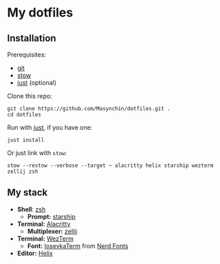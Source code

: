 # My dotfiles

## Installation

Prerequisites:

- [git](https://git-scm.com)
- [stow](https://www.gnu.org/software/stow/)
- [just](https://github.com/casey/just) (optional)

Clone this repo:

~~~shell
git clone https://github.com/Masynchin/dotfiles.git .
cd dotfiles
~~~

Run with [just](https://github.com/casey/just), if you have one:

~~~shell
just install
~~~

Or just link with `stow`:

~~~shell
stow --restow --verbose --target ~ alacritty helix starship wezterm zellij zsh
~~~

## My stack

- **Shell**: [zsh](https://www.zsh.org)
  - **Prompt:** [starship](https://github.com/starship/starship)
- **Terminal:** [Alacritty](https://github.com/alacritty/alacritty)
  - **Multiplexer:** [zellij](https://github.com/zellij-org/zellij)
- **Terminal:** [WezTerm](https://github.com/wez/wezterm)
  - **Font:** [IosevkaTerm](https://github.com/ryanoasis/nerd-fonts/tree/master/patched-fonts/IosevkaTerm) from [Nerd Fonts](https://github.com/ryanoasis/nerd-fonts)
- **Editor:** [Helix](https://github.com/helix-editor/helix)
